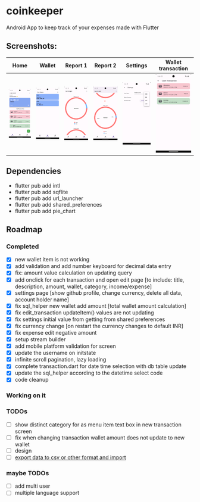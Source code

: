 # coinkeeper

Android App to keep track of your expenses made with Flutter

## Screenshots:
| Home  | Wallet  | Report 1  | Report 2  | Settings  | Wallet transaction  |
|---|---|---|---|---|---|
|  ![](./screenshots/home_screen.png) |  ![](./screenshots/wallets_screen.png) |  ![](./screenshots/report_screen_1.png) |  ![](./screenshots/report_screen_2.png) |  ![](./screenshots/settings_screen.png) |  ![](./screenshots/cash_transaction_screen.png) |

## Dependencies
- flutter pub add intl
- flutter pub add sqflite
- flutter pub add url_launcher
- flutter pub add shared_preferences
- flutter pub add pie_chart

## Roadmap
### Completed
- [x] new wallet item is not working
- [x] add validation and add number keyboard for decimal data entry
- [x] fix: amount value calculation on updating query
- [x] add onclick for each transaction and open edit page [to include: title, description, amount, wallet, category, income/expense]
- [x] settings page [show github profile, change currency, delete all data, account holder name]
- [x] fix sql_helper new wallet add amount [total wallet amount calculation]
- [x] fix edit_transaction updateItem() values are not updating
- [x] fix settings initial value from getting from shared preferences
- [x] fix currency change [on restart the currency changes to default INR]
- [x] fix expense edit negative amount
- [x] setup stream builder 
- [x] add mobile platform validation for screen
- [x] update the username on initstate
- [x] infinite scroll pagination, lazy loading
- [x] complete transaction.dart for date time selection with db table update
- [x] update the sql_helper according to the datetime select code
- [x] code cleanup

### Working on it

### TODOs
- [ ] show distinct category for as menu item text box in new transaction screen
- [ ] fix when changing transaction wallet amount does not update to new wallet
- [ ] design
- [ ] [export data to csv or other format and import](https://docs.flutter.dev/cookbook/persistence/reading-writing-files)

### maybe TODOs
- [ ] add multi user
- [ ] multiple language support